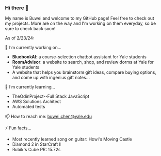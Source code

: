 ### Hi there 👋

My name is Buwei and welcome to my GitHub page! Feel free to check out my projects. More are on the way and I'm working on them everyday, so be sure to check back soon!

As of 2/23/24:

🔭 I’m currently working on...
- **BluebookAI**: a course-selection chatbot assistant for Yale students
- **RoomAdvisor**: a website to search, shop, and review dorms at Yale for Yale students
- A website that helps you brainstorm gift ideas, compare buying options, and come up with ingenius gift notes...

🌱 I’m currently learning...
- TheOdinProject--Full Stack JavaScript
- AWS Solutions Architect
- Automated tests

📫 How to reach me: buwei.chen@yale.edu

⚡ Fun facts...
- Most recently learned song on guitar: Howl's Moving Castle
- Diamond 2 in StarCraft II
- Rubik's Cube PR: 15.72s
<!--
**BuweiChen/BuweiChen** is a ✨ _special_ ✨ repository because its `README.md` (this file) appears on your GitHub profile.

Here are some ideas to get you started:

- 🔭 I’m currently working on ...
- 🌱 I’m currently learning ...
- 👯 I’m looking to collaborate on ...
- 🤔 I’m looking for help with ...
- 💬 Ask me about ...
- 📫 How to reach me: ...
- 😄 Pronouns: ...
- ⚡ Fun fact: ...
-->
